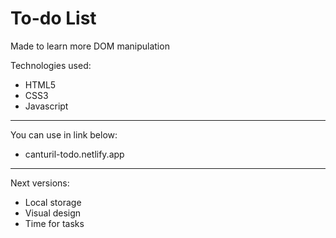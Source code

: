 # To-do List

Made to learn more DOM manipulation

Technologies used:
- HTML5
- CSS3
- Javascript

-----------------------------

You can use in link below: 
  - canturil-todo.netlify.app

-----------------------------
Next versions:
- Local storage
- Visual design
- Time for tasks
